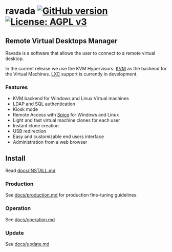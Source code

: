 # ravada [![GitHub version](https://img.shields.io/badge/version-0.2.2-brightgreen.svg)](https://github.com/frankiejol/ravada/releases) [![License: AGPL v3](https://img.shields.io/badge/License-AGPL%20v3-blue.svg)](https://github.com/frankiejol/ravada/blob/master/LICENSE)

## Remote Virtual Desktops Manager

Ravada is a software that allows the user to connect to a
remote virtual desktop.

In the current release we use the
KVM Hypervisors: [KVM](http://www.linux-kvm.org/) as the backend for the Virtual Machines.
 [LXC](https://linuxcontainers.org/) support is currently in development.

### Features

 * KVM backend for Windows and Linux Virtual machines
 * LDAP and SQL authentication
 * Kiosk mode
 * Remote Access with [Spice](http://www.spice-space.org/) for Windows and Linux
 * Light and fast virtual machine clones for each user
 * Instant clone creation
 * USB redirection
 * Easy and customizable end users interface
 * Administration from a web browser

## Install

Read [docs/INSTALL.md](https://github.com/UPC/ravada/blob/master/docs/INSTALL.md)


### Production

See [docs/production.md](https://github.com/UPC/ravada/blob/master/docs/production.md)
for production fine-tuning guidelines.

### Operation

See [docs/operation.md](https://github.com/UPC/ravada/blob/master/docs/operation.md)

### Update

See [docs/update.md](https://github.com/UPC/ravada/blob/master/docs/update.md)
